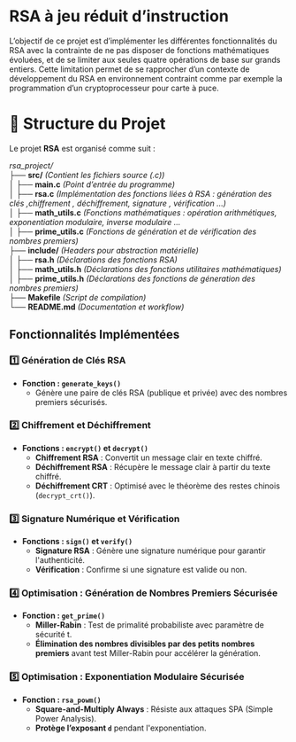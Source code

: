 # RSA à jeu réduit d’instruction

L’objectif de ce projet est d’implémenter les différentes fonctionnalités du RSA avec la contrainte de ne pas disposer de fonctions
mathématiques évoluées, et de se limiter aux seules quatre opérations de base sur grands entiers.
Cette limitation permet de se rapprocher d’un contexte de développement du RSA en environnement contraint comme par exemple la
programmation d’un cryptoprocesseur pour carte à puce.

# 📁 Structure du Projet

Le projet **RSA** est organisé comme suit :

_rsa_project/_  
├── **src/** _(Contient les fichiers source (.c))_  
│   ├── **main.c** _(Point d’entrée du programme)_  
│   ├── **rsa.c** _(Implémentation des fonctions liées à RSA : génération des clés ,chiffrement , déchiffrement, signature , vérification ...)_  
│   ├── **math_utils.c** _(Fonctions mathématiques : opération arithmétiques, exponentiation modulaire, inverse modulaire ..._  
│   ├── **prime_utils.c** _(Fonctions de génération et de vérification des nombres premiers)_  
├── **include/** _(Headers pour abstraction matérielle)_  
│   ├── **rsa.h** _(Déclarations des fonctions RSA)_  
│   ├── **math_utils.h** _(Déclarations des fonctions utilitaires mathématiques)_  
│   ├── **prime_utils.h** _(Déclarations des fonctions de géneration des nombres premiers)_  
├── **Makefile** _(Script de compilation)_  
└── **README.md** _(Documentation et workflow)_



## Fonctionnalités Implémentées

### 1️⃣ Génération de Clés RSA

- **Fonction : `generate_keys()`**
  - Génère une paire de clés RSA (publique et privée) avec des nombres premiers sécurisés.

### 2️⃣ Chiffrement et Déchiffrement

- **Fonctions : `encrypt()` et `decrypt()`**
  - **Chiffrement RSA** : Convertit un message clair en texte chiffré.
  - **Déchiffrement RSA** : Récupère le message clair à partir du texte chiffré.
  - **Déchiffrement CRT** : Optimisé avec le théorème des restes chinois (`decrypt_crt()`).

### 3️⃣ Signature Numérique et Vérification

- **Fonctions : `sign()` et `verify()`**
  - **Signature RSA** : Génère une signature numérique pour garantir l'authenticité.
  - **Vérification** : Confirme si une signature est valide ou non.

### 4️⃣ Optimisation : Génération de Nombres Premiers Sécurisée

- **Fonction : `get_prime()`**
  - **Miller-Rabin** : Test de primalité probabiliste avec paramètre de sécurité t.
  - **Élimination des nombres divisibles par des petits nombres premiers** avant test Miller-Rabin pour accélérer la génération.

### 5️⃣ Optimisation : Exponentiation Modulaire Sécurisée

- **Fonction : `rsa_powm()`**
  - **Square-and-Multiply Always** : Résiste aux attaques SPA (Simple Power Analysis).
  - **Protège l’exposant `d`** pendant l'exponentiation.
